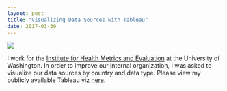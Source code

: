 ```yaml
---
layout: post
title: "Visualizing Data Sources with Tableau"
date: 2017-03-30
---
```

<img class="post" src="../../../images/data_ball.jpg"/>

 I work for the [Institute for Health Metrics and Evaluation](http://www.healthdata.org) at the University of
 Washington. In order to improve our internal organization, I was asked to visualize our data sources by country and
 data type. Please view my publicly available Tableau viz [here](https://nutrition.healthdata.org/data).
